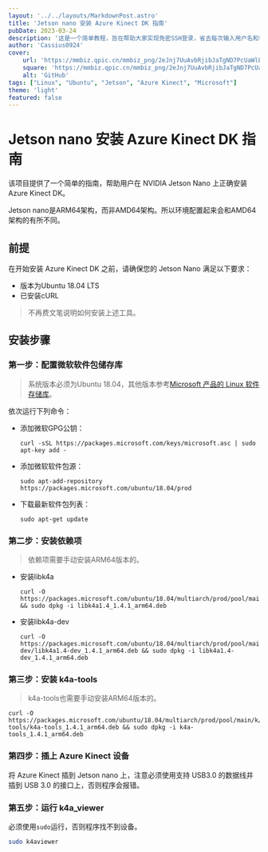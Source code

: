 ```yaml
---
layout: '../../layouts/MarkdownPost.astro'
title: 'Jetson nano 安装 Azure Kinect DK 指南'
pubDate: 2023-03-24
description: '这是一个简单教程，旨在帮助大家实现免密SSH登录，省去每次输入用户名和密码的烦恼。'
author: 'Cassius0924'
cover:
    url: 'https://mmbiz.qpic.cn/mmbiz_png/2eJnj7UuAvbRjibJaTgND7PcUaWlLEqiaPRptJ4Pp5KkSysySq9wMkA7n45dicYV8TO2aDNeZkqovXMcVAxNapffg/640?wx_fmt=png&wxfrom=5&wx_lazy=1&wx_co=1'
    square: 'https://mmbiz.qpic.cn/mmbiz_png/2eJnj7UuAvbRjibJaTgND7PcUaWlLEqiaPRptJ4Pp5KkSysySq9wMkA7n45dicYV8TO2aDNeZkqovXMcVAxNapffg/640?wx_fmt=png&wxfrom=5&wx_lazy=1&wx_co=1'
    alt: 'GitHub'
tags: ["Linux", "Ubuntu", "Jetson", "Azure Kinect", "Microsoft"]
theme: 'light'
featured: false
---
```


# Jetson nano 安装 Azure Kinect DK 指南

该项目提供了一个简单的指南，帮助用户在 NVIDIA Jetson Nano 上正确安装 Azure Kinect DK。

Jetson nano是ARM64架构，而非AMD64架构。所以环境配置起来会和AMD64架构的有所不同。

## 前提

在开始安装 Azure Kinect DK 之前，请确保您的 Jetson Nano 满足以下要求：

- 版本为Ubuntu 18.04 LTS
- 已安装cURL

> 不再费文笔说明如何安装上述工具。

## 安装步骤

### 第一步：配置微软软件包储存库

> 系统版本必须为Ubuntu 18.04，其他版本参考[Microsoft 产品的 Linux 软件存储库](https://learn.microsoft.com/zh-cn/windows-server/administration/linux-package-repository-for-microsoft-software)。

依次运行下列命令：

- 添加微软GPG公钥：

  ```shell
  curl -sSL https://packages.microsoft.com/keys/microsoft.asc | sudo apt-key add -
  ```

- 添加微软软件包源：

	```shell
	sudo apt-add-repository https://packages.microsoft.com/ubuntu/18.04/prod
	```
	
- 下载最新软件包列表：
	```shell
	sudo apt-get update
	```

### 第二步：安装依赖项

>  依赖项需要手动安装ARM64版本的。

- 安装libk4a

	```shell
	curl -O 	https://packages.microsoft.com/ubuntu/18.04/multiarch/prod/pool/main/libk/libk4a1.4/libk4a1.4_1.4.1_arm64.deb && sudo dpkg -i libk4a1.4_1.4.1_arm64.deb
	```

- 安装libk4a-dev

  ```shell
  curl -O
  https://packages.microsoft.com/ubuntu/18.04/multiarch/prod/pool/main/libk/libk4a1.4-dev/libk4a1.4-dev_1.4.1_arm64.deb && sudo dpkg -i libk4a1.4-dev_1.4.1_arm64.deb
  ```

### 第三步：安装 k4a-tools

> k4a-tools也需要手动安装ARM64版本的。

```shell
curl -O https://packages.microsoft.com/ubuntu/18.04/multiarch/prod/pool/main/k/k4a-tools/k4a-tools_1.4.1_arm64.deb && sudo dpkg -i k4a-tools_1.4.1_arm64.deb
```

### 第四步：插上 Azure Kinect 设备

将 Azure Kinect 插到 Jetson nano 上，注意必须使用支持 USB3.0 的数据线并插到 USB 3.0 的接口上，否则程序会报错。

### 第五步：运行 k4a_viewer

必须使用`sudo`运行，否则程序找不到设备。

```bash
sudo k4aviewer
```

